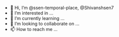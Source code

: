 - 👋 Hi, I’m @ssen-temporal-place, @Shivanshsen7
- 👀 I’m interested in ...
- 🌱 I’m currently learning ...
- 💞️ I’m looking to collaborate on ...
- 📫 How to reach me ...

<!---
ssen-temporal-place/ssen-temporal-place is a ✨ special ✨ repository because its `README.md` (this file) appears on your GitHub profile.
You can click the Preview link to take a look at your changes.
--->
